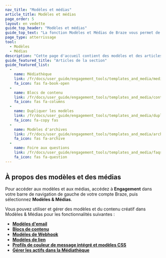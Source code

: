 ```yaml
---
nav_title: "Modèles et médias"
article_title: Modèles et médias
page_order: 5
layout: en vedette
guide_top_header: "Modèles et médias"
guide_top_text: "La fonction Modèles et Médias de Braze vous permet de gérer les gabarits et de télécharger des images pour les messages dans un seul endroit centralisé. Vous pouvez consolider et organiser vos modèles à travers le tableau de bord pour une apparence et une impression cohérentes."
page_type: atterrissage
tool:
  - Modèles
  - Médias
description: "Cette page d'accueil contient des modèles et des articles de média. Ici vous pouvez trouver des ressources sur la façon de gérer des modèles, télécharger des images et créer des blocs de contenu."
guide_featured_title: "Articles de la section"
guide_featured_list:
  - 
    name: Médiathèque
    link: /fr/docs/user_guide/engagement_tools/templates_and_media/media_library/
    fa_icon: fas fa-book-open
  - 
    name: Blocs de contenu
    link: /fr/docs/user_guide/engagement_tools/templates_and_media/content_blocks/
    fa_icon: fas fa-columns
  - 
    name: Dupliquer les modèles
    link: /fr/docs/user_guide/engagement_tools/templates_and_media/duplicate/
    fa_icon: fa-copy fas
  - 
    name: Modèles d'archives
    link: /fr/docs/user_guide/engagement_tools/templates_and_media/archive/
    fa_icon: fas fa-archive
  - 
    name: Foire aux questions
    link: /fr/docs/user_guide/engagement_tools/templates_and_media/faqs/
    fa_icon: fas fa-question
---
```


## À propos des modèles et des médias

Pour accéder aux modèles et aux médias, accédez à __Engagement__ dans votre barre de navigation de gauche de votre compte Braze, puis sélectionnez __Modèles & Médias__.

Vous pouvez utiliser et gérer des modèles et du contenu créatif dans Modèles & Médias pour les fonctionnalités suivantes :

- **[Modèles d'email][2]**
- **[Blocs de contenu][7]**
- **[Modèles de Webhook][3]**
- **[Modèles de lien][6]**
- **[Profils de couleur de message intégré et modèles CSS][4]**
- **[Gérer les actifs dans la Médiathèque][5]** <br><br><br>

[2]: {{site.baseurl}}/user_guide/message_building_by_channel/email/creating_an_email_template/#creating-an-email-template
[3]: {{site.baseurl}}/user_guide/message_building_by_channel/webhooks/webhook_template/#creating-a-webhook-template
[4]: {{site.baseurl}}/user_guide/message_building_by_channel/in-app_messages/customize/#color-profile
[5]: {{site.baseurl}}/user_guide/engagement_tools/templates_and_media/media_library/#media-library
[6]: {{site.baseurl}}/user_guide/message_building_by_channel/email/link_templates/#link-templates
[7]: {{site.baseurl}}/user_guide/engagement_tools/templates_and_media/content_blocks/
